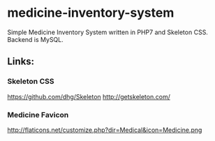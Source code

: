# medicine-inventory-system
Simple Medicine Inventory System written in PHP7 and Skeleton CSS. Backend is MySQL.

## Links:

### Skeleton CSS
https://github.com/dhg/Skeleton
http://getskeleton.com/

### Medicine Favicon
http://flaticons.net/customize.php?dir=Medical&icon=Medicine.png